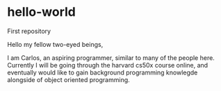 # hello-world
First repository

Hello my fellow two-eyed beings,

I am Carlos, an aspiring programmer, similar to many of the people here. Currently I will be going through the harvard cs50x course online, and eventually would like to gain background programming knowlegde alongside of object oriented programming.
